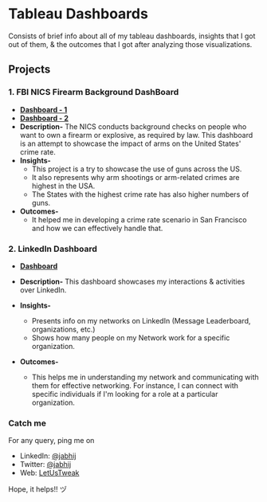 # Tableau Dashboards
Consists of brief info about all of my tableau dashboards, insights that I got out of them, & the outcomes that I got after analyzing those visualizations.

## Projects

### 1. FBI NICS Firearm Background DashBoard
   - **[Dashboard - 1](https://public.tableau.com/app/profile/abhishek7107/viz/FBINICSFirearmBackgroundCheckData-D2/Dashboard1)**
   - **[Dashboard - 2](https://public.tableau.com/app/profile/abhishek7107/viz/FBINICSFirearmBackgroundCheckData_16730558069400/Dashboard2)**
   - **Description-** The NICS conducts background checks on people who want to own a firearm or explosive, as required by law. This dashboard is an attempt to showcase the impact of arms on the United States' crime rate.
   - **Insights-**
      - This project is a try to showcase the use of guns across the US.
      - It also represents why arm shootings or arm-related crimes are highest in the USA.
      - The States with the highest crime rate has also higher numbers of guns.
   - **Outcomes-**
      - It helped me in developing a crime rate scenario in San Francisco and how we can effectively handle that.

### 2. LinkedIn Dashboard
   - **[Dashboard](https://public.tableau.com/app/profile/abhishek7107/viz/LinkedInDashBoard/LinkedinDashboard)**
   - **Description-** This dashboard showcases my interactions & activities over LinkedIn.
   - **Insights-**
      - Presents info on my networks on LinkedIn (Message Leaderboard, organizations, etc.)
      - Shows how many people on my Network work for a specific organization.
      
   - **Outcomes-**
      - This helps me in understanding my network and communicating with them for effective networking. For instance, I can connect with specific individuals if I'm looking for a role at a particular organization.

### Catch me
For any query, ping me on 
- LinkedIn: [@jabhij](https://www.linkedin.com/in/jabhij/)
- Twitter: [@jabhij](https://twitter.com/jabhij)
- Web: [LetUsTweak](http://letustweak.com)

Hope, it helps!! ヅ

